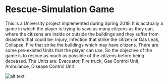 # Rescue-Simulation Game
This is a University project implemented during Spring 2019. 
It is acctually a game in which the player is trying to save as many citizens as they can,
where the citizens are inside or outside the buildings and they suffer from disasters that could be:
Injury, Infection that strike the citizen or
Gas Leak, Collapse, Fire that strike the buildings which may have citizens.
There are some pre-existed Units that the player can use, So the objective of the game is to rescue as much as
possible of the citizens before being deceased. 
The Units are:
Evacuator, Fire truck, Gas Control Unit, Ambulance, Disease Control Unit

![alt text](https://ibb.co/gt4p4Wz)
